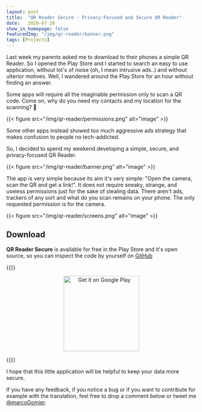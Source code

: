 ```yaml
---
layout: post
title:  "QR Reader Secure - Privacy-Focused and Secure QR Reader"
date:   2020-07-28
show_in_homepage: false
featuredImg: "/img/qr-reader/banner.png"
tags: [Projects]
---
```


Last week my parents asked me to download to their phones a simple QR Reader. So I opened the Play Store and I started to search an easy to use application, without lot's of noise (oh, I mean intrusive ads..) and without ulterior motives. Well, I wandered around the Play Store for an hour without finding an answer.

Some apps will require all the imaginable permission only to scan a QR code. Come on, why do you need my contacts and my location for the scanning? 🤬

{{< figure src="/img/qr-reader/permissions.png" alt="image" >}}

Some other apps instead showed too much aggressive ads strategy that makes confusion to people no tech-addicted.

So, I decided to spend my weekend developing a simple, secure, and privacy-focused QR Reader. 

{{< figure src="/img/qr-reader/banner.png" alt="image" >}}

The app is very simple because its aim it's very simple: "Open the camera, scan the QR and get a link!". It does not require sneaky, strange, and useless permissions just for the sake of stealing data. There aren't ads, trackers of any sort and what do you scan remains on your phone. The only requested permission is for the camera.

{{< figure src="/img/qr-reader/screens.png" alt="image" >}}

## Download

**QR Reader Secure** is available for free in the Play Store and it's open source, so you can inspect the code by yourself on [GitHub](https://github.com/prof18/Secure-QR-Reader)

{{<rawhtml>}}

<div align="center"><a href="https://play.google.com/store/apps/details?id=com.prof18.secureqrreader"><img alt="Get it on Google Play" src="https://play.google.com/intl/en_us/badges/images/generic/en_badge_web_generic.png" width="200px"/></a></div>

{{</rawhtml>}}

I hope that this little application will be helpful to keep your data more secure.

If you have any feedback, if you notice a bug or if you want to contribute for example with the translation, feel free to drop a comment below or tweet me [@marcoGomier](https://twitter.com/marcoGomier).



 
